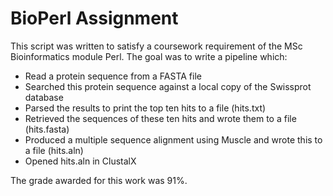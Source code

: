 # BioPerl Assignment
This script was written to satisfy a coursework requirement of the MSc Bioinformatics module Perl. The goal was to write a pipeline which:
* Read a protein sequence from a FASTA file
* Searched this protein sequence against a local copy of the Swissprot database
* Parsed the results to print the top ten hits to a file (hits.txt)
* Retrieved the sequences of these ten hits and wrote them to a file (hits.fasta)
* Produced a multiple sequence alignment using Muscle and wrote this to a file (hits.aln)
* Opened hits.aln in ClustalX

The grade awarded for this work was 91%.
